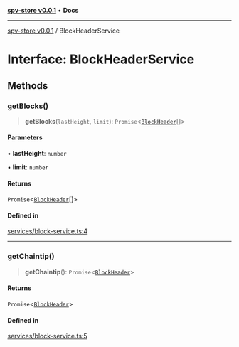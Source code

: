 [**spv-store v0.0.1**](../README.md) • **Docs**

***

[spv-store v0.0.1](../globals.md) / BlockHeaderService

# Interface: BlockHeaderService

## Methods

### getBlocks()

> **getBlocks**(`lastHeight`, `limit`): `Promise`\<[`BlockHeader`](BlockHeader.md)[]\>

#### Parameters

• **lastHeight**: `number`

• **limit**: `number`

#### Returns

`Promise`\<[`BlockHeader`](BlockHeader.md)[]\>

#### Defined in

[services/block-service.ts:4](https://github.com/shruggr/ts-casemod-spv/blob/eb07ea1ffa104a076983597e54d842fffa22bae3/src/services/block-service.ts#L4)

***

### getChaintip()

> **getChaintip**(): `Promise`\<[`BlockHeader`](BlockHeader.md)\>

#### Returns

`Promise`\<[`BlockHeader`](BlockHeader.md)\>

#### Defined in

[services/block-service.ts:5](https://github.com/shruggr/ts-casemod-spv/blob/eb07ea1ffa104a076983597e54d842fffa22bae3/src/services/block-service.ts#L5)
